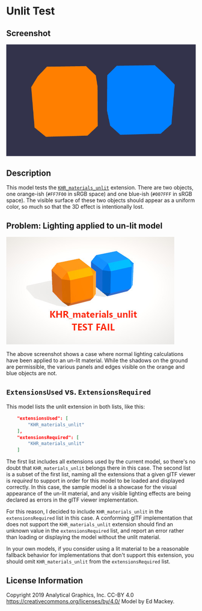 # Unlit Test

## Screenshot

![screenshot](screenshot/screenshot_large.jpg)

## Description

This model tests the [`KHR_materials_unlit`](https://github.com/KhronosGroup/glTF/tree/master/extensions/2.0/Khronos/KHR_materials_unlit) extension. There are two objects, one orange-ish (`#FF7F00` in sRGB space) and one blue-ish (`#007FFF` in sRGB space). The visible surface of these two objects should appear as a uniform color, so much so that the 3D effect is intentionally lost.

## Problem: Lighting applied to un-lit model

![screenshot](screenshot/unlit_test_fail.jpg)

The above screenshot shows a case where normal lighting calculations have been applied to an un-lit material. While the shadows on the ground are permissible, the various panels and edges visible on the orange and blue objects are not.

## `ExtensionsUsed` vs. `ExtensionsRequired`

This model lists the unlit extension in both lists, like this:

```json
    "extensionsUsed": [
        "KHR_materials_unlit"
    ],
    "extensionsRequired": [
        "KHR_materials_unlit"
    ]
```

The first list includes all extensions used by the current model, so there's no doubt that `KHR_materials_unlit` belongs there in this case. The second list is a subset of the first list, naming all the extensions that a given glTF viewer is _required_ to support in order for this model to be loaded and displayed correctly. In this case, the sample model is a showcase for the visual appearance of the un-lit material, and any visible lighting effects are being declared as errors in the glTF viewer implementation.

For this reason, I decided to include `KHR_materials_unlit` in the `extensionsRequired` list in this case. A conforming glTF implementation that does not support the `KHR_materials_unlit` extension should find an unknown value in the `extensionsRequired` list, and report an error rather than loading or displaying the model without the unlit material.

In your own models, if you consider using a lit material to be a reasonable fallback behavior for implementations that don't support this extension, you should omit `KHR_materials_unlit` from the `extensionsRequired` list.

## License Information

Copyright 2019 Analytical Graphics, Inc.
CC-BY 4.0 https://creativecommons.org/licenses/by/4.0/
Model by Ed Mackey.
